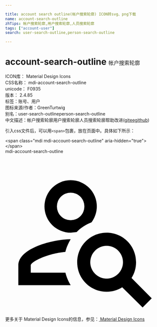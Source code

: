 ```yaml
---

title: account search outline(帐户搜索轮廓) ICON转svg、png下载
name: account-search-outline
zhTips: 帐户搜索轮廓,用户搜索轮廓,人员搜索轮廓
tags: ["account-user"]
search: user-search-outline,person-search-outline

---
```


# account-search-outline  <small style="font-size: 60%;font-weight: 100">帐户搜索轮廓</small>


<div class="detail-page">
<p>
<span>
ICON库：
<span class="badge-secondary badge">Material Design Icons</span> 
</span>
<br/>
<span>
CSS名称：
<span class="badge-secondary badge">mdi-account-search-outline</span> 
</span>
<br/>
<span>
unicode：
<span class="badge-secondary badge">F0935</span> 
<copy-btn content='F0935' btn-title=""></copy-btn>
<copy-btn :content='String.fromCodePoint(parseInt("F0935", 16))' btn-title="复制U"></copy-btn>
</span>
<br/>
<span>
版本：
<span class="badge-secondary badge">2.4.85</span> 
</span><br/><span>标签：<span class="badge-light badge"><router-link to="/tags/account-user.html">账号、用户</router-link></span></span>
<br/>
<span>图标来源/作者：<span class="badge-light badge">GreenTurtwig</span></span> 
<br/>
<span>别名：<span class="badge-light badge">user-search-outline</span><span class="badge-light badge">person-search-outline</span></span><br/><span class="zh-detail">中文描述：<span class="badge-primary badge">帐户搜索轮廓</span><span class="badge-primary badge">用户搜索轮廓</span><span class="badge-primary badge">人员搜索轮廓</span><span class="help-link"><span>帮助改进</span>(<a href="https://gitee.com/liuwave/icon-helper/edit/master/json/material/account-search-outline.json" target="_blank" rel="noopener noreferrer">gitee</a><a href="https://github.com/liuwave/icon-helper/edit/master/json/material/account-search-outline.json" target="_blank" rel="noopener noreferrer">github</a></span>)</span><br/>
</p>
</div>
<div class="alert alert-dark">
  <i class="mdi mdi-account-search-outline mdi-48px"></i>
  <i class="mdi mdi-account-search-outline mdi-36px"></i>
  <i class="mdi mdi-account-search-outline mdi-24px"></i>
  <i class="mdi mdi-account-search-outline mdi-18px"></i>
</div>
<div>
  <p>引入css文件后，可以用<code>&lt;span&gt;</code>包裹，放在页面中。具体如下所示：    
  </p>
  <div class="alert alert-primary" style="font-size: 14px">
    &lt;span class="mdi mdi-account-search-outline" aria-hidden="true"&gt;&lt;/span&gt;
    <copy-btn content='<span class="mdi mdi-account-search-outline" aria-hidden="true"></span>'></copy-btn>
  </div>
  <div class="alert alert-secondary">
    <i class="mdi mdi-account-search-outline"
    style="font-size: 24px"
    aria-hidden="true"></i> mdi-account-search-outline
    <copy-btn content="mdi-account-search-outline" btn-title="复制图标名称"></copy-btn>
  </div>
</div>
<div id="svg" class="svg-wrap">
<svg xmlns="http://www.w3.org/2000/svg" viewBox="0 0 24 24"><path d="M10,13C9.65,13.59 9.36,14.24 9.19,14.93C6.5,15.16 3.9,16.42 3.9,17V18.1H9.2C9.37,18.78 9.65,19.42 10,20H2V17C2,14.34 7.33,13 10,13M10,4A4,4 0 0,1 14,8C14,8.91 13.69,9.75 13.18,10.43C12.32,10.75 11.55,11.26 10.91,11.9L10,12A4,4 0 0,1 6,8A4,4 0 0,1 10,4M10,5.9A2.1,2.1 0 0,0 7.9,8A2.1,2.1 0 0,0 10,10.1A2.1,2.1 0 0,0 12.1,8A2.1,2.1 0 0,0 10,5.9M15.5,12C18,12 20,14 20,16.5C20,17.38 19.75,18.21 19.31,18.9L22.39,22L21,23.39L17.88,20.32C17.19,20.75 16.37,21 15.5,21C13,21 11,19 11,16.5C11,14 13,12 15.5,12M15.5,14A2.5,2.5 0 0,0 13,16.5A2.5,2.5 0 0,0 15.5,19A2.5,2.5 0 0,0 18,16.5A2.5,2.5 0 0,0 15.5,14Z" /></svg>
</div>
<detail full-name='mdi-account-search-outline'></detail>
    
<div><p>更多关于 Material Design Icons的信息，参见：<a target="_blank" href="https://iconhelper.cn/material.html"> Material Design Icons</a>
</p></div>
